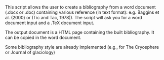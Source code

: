 This script allows the user to create a bibliography from a word document (.docx or .doc) containing various reference (in text format): e.g. Baggins et al. (2000) or (Tic and Tac, 1978)).
The script will ask you for a word document input and a .TeX document input.

The output document is a HTML page containing the built bibliography. It can be copied in the word document.

Some bibliography style are already implemented (e.g., for The Cryosphere or Journal of glaciology)
